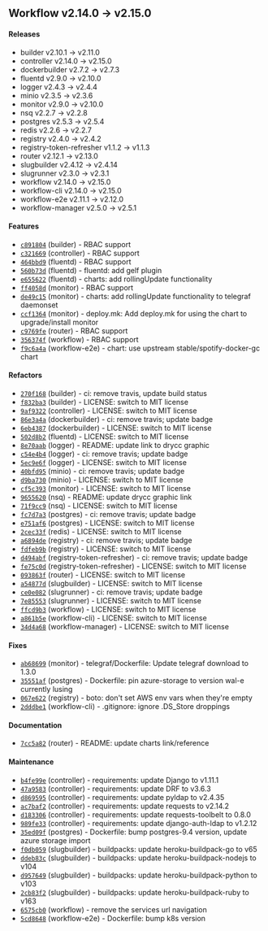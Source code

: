 ## Workflow v2.14.0 -> v2.15.0

#### Releases

- builder v2.10.1 -> v2.11.0
- controller v2.14.0 -> v2.15.0
- dockerbuilder v2.7.2 -> v2.7.3
- fluentd v2.9.0 -> v2.10.0
- logger v2.4.3 -> v2.4.4
- minio v2.3.5 -> v2.3.6
- monitor v2.9.0 -> v2.10.0
- nsq v2.2.7 -> v2.2.8
- postgres v2.5.3 -> v2.5.4
- redis v2.2.6 -> v2.2.7
- registry v2.4.0 -> v2.4.2
- registry-token-refresher v1.1.2 -> v1.1.3
- router v2.12.1 -> v2.13.0
- slugbuilder v2.4.12 -> v2.4.14
- slugrunner v2.3.0 -> v2.3.1
- workflow v2.14.0 -> v2.15.0
- workflow-cli v2.14.0 -> v2.15.0
- workflow-e2e v2.11.1 -> v2.12.0
- workflow-manager v2.5.0 -> v2.5.1

#### Features

- [`c891804`](https://github.com/drycc/builder/commit/c891804e65e48dbf6180439e9bda4672db3a8798) (builder) - RBAC support
- [`c321669`](https://github.com/drycc/controller/commit/c321669acb4130d6350fcf5c8c68fc74c2af89f8) (controller) - RBAC support
- [`464bbd9`](https://github.com/drycc/fluentd/commit/464bbd967ad8cc5283a72c72bc65ac0de8609d1a) (fluentd) - RBAC support
- [`560b73d`](https://github.com/drycc/fluentd/commit/560b73db575d2392856d7246bc3ab45f1554f882) (fluentd) - fluentd: add gelf plugin
- [`e655622`](https://github.com/drycc/fluentd/commit/e65562268ab7f15d656855fce24ccf5e60d5b629) (fluentd) - charts: add rollingUpdate functionality
- [`ff4058d`](https://github.com/drycc/monitor/commit/ff4058def1e49451602694bf9aa916f115b0251e) (monitor) - RBAC support
- [`de49c15`](https://github.com/drycc/monitor/commit/de49c151883b7edfa0f19601450acdb2bd03a6fc) (monitor) - charts: add rollingUpdate functionality to telegraf daemonset
- [`ccf1364`](https://github.com/drycc/monitor/commit/ccf13640fb01581b5a4eb6f1a79f8742dd956a2c) (monitor) - deploy.mk: Add deploy.mk for using the chart to upgrade/install monitor
- [`c9769fe`](https://github.com/drycc/router/commit/c9769fea98baefaccba9e65d7b7913de3bc3325f) (router) - RBAC support
- [`356374f`](https://github.com/drycc/workflow/commit/356374f616954d51e6775946dce1ae7c0dfcdcfa) (workflow) - RBAC support
- [`f9c6a4a`](https://github.com/drycc/workflow-e2e/commit/f9c6a4aa43d990f59e68a0cd40de4f46864584d2) (workflow-e2e) - chart: use upstream stable/spotify-docker-gc chart

#### Refactors

- [`270f168`](https://github.com/drycc/builder/commit/270f168af6e61630cc5ed16c38e009d7621a16a0) (builder) - ci: remove travis, update build status
- [`f832ba3`](https://github.com/drycc/builder/commit/f832ba3504872c999ab7eb8dbcab2ddd51118367) (builder) - LICENSE: switch to MIT license
- [`9af9322`](https://github.com/drycc/controller/commit/9af9322d8decaf96871b9f644f75a7732e192928) (controller) - LICENSE: switch to MIT license
- [`86e3a4a`](https://github.com/drycc/dockerbuilder/commit/86e3a4a55b9bb153e05d3a5f8da6e9316a06ad7b) (dockerbuilder) - ci: remove travis; update badge
- [`6eb4387`](https://github.com/drycc/dockerbuilder/commit/6eb438723d4fcec51a0d46513d1b06fd4dd68f31) (dockerbuilder) - LICENSE: switch to MIT license
- [`502d8b2`](https://github.com/drycc/fluentd/commit/502d8b2d861caba30bc9b0c485511bea877244a3) (fluentd) - LICENSE: switch to MIT license
- [`8e70aab`](https://github.com/drycc/logger/commit/8e70aab293987666a6ecf474e14a04af3c805abf) (logger) - README: update link to drycc graphic
- [`c54e4b4`](https://github.com/drycc/logger/commit/c54e4b4c536654662c210844721a82a8e6eb0adf) (logger) - ci: remove travis; update badge
- [`5ec9e6f`](https://github.com/drycc/logger/commit/5ec9e6fee9b81722be9698559c658583993e67b1) (logger) - LICENSE: switch to MIT license
- [`40bfd95`](https://github.com/drycc/minio/commit/40bfd95cf145cabf5185634f12c2dd6b550563be) (minio) - ci: remove travis; update badge
- [`d9ba730`](https://github.com/drycc/minio/commit/d9ba730d8c3c6685486f00141ded098f47e1f625) (minio) - LICENSE: switch to MIT license
- [`cf5c393`](https://github.com/drycc/monitor/commit/cf5c393fb2613c3826f90451480c6cc734a81c99) (monitor) - LICENSE: switch to MIT license
- [`9655620`](https://github.com/drycc/nsq/commit/9655620a3f4a13af0d4bfdd186424d8411f305c0) (nsq) - README: update drycc graphic link
- [`71f9cc9`](https://github.com/drycc/nsq/commit/71f9cc9b63113282e12d8233324b915fa46c23a2) (nsq) - LICENSE: switch to MIT license
- [`fc7d7a3`](https://github.com/drycc/postgres/commit/fc7d7a36dccb674388ed95744a3ee11cb67fb1a6) (postgres) - ci: remove travis; update badge
- [`e751af6`](https://github.com/drycc/postgres/commit/e751af66cc18774c01b0795f3617f887e6a18bf9) (postgres) - LICENSE: switch to MIT license
- [`2cec33f`](https://github.com/drycc/redis/commit/2cec33f3620f92f8c6a4ccfac74b127bd9baa6e6) (redis) - LICENSE: switch to MIT license
- [`a6894de`](https://github.com/drycc/registry/commit/a6894de87578d010e14a3507eb95dfb6d2cc3180) (registry) - ci: remove travis; update badge
- [`fdfeb9b`](https://github.com/drycc/registry/commit/fdfeb9b406ae288a69ba092f67c6266e68d1ed75) (registry) - LICENSE: switch to MIT license
- [`d494abf`](https://github.com/drycc/registry-token-refresher/commit/d494abfeb3a6e6b5a0e452732d626d802708f0cb) (registry-token-refresher) - ci: remove travis; update badge
- [`fe75c0d`](https://github.com/drycc/registry-token-refresher/commit/fe75c0d31ef22f301c7b52eae1d6ed05e283d90f) (registry-token-refresher) - LICENSE: switch to MIT license
- [`093863f`](https://github.com/drycc/router/commit/093863f2e0489be93e2d59032592fe0728f2e0b9) (router) - LICENSE: switch to MIT license
- [`a54877d`](https://github.com/drycc/slugbuilder/commit/a54877d0086dac9128308a9986d950f350ab69c1) (slugbuilder) - LICENSE: switch to MIT license
- [`ce0e082`](https://github.com/drycc/slugrunner/commit/ce0e082a17831285d1fbaf6cd08875a948a64697) (slugrunner) - ci: remove travis; update badge
- [`7e85553`](https://github.com/drycc/slugrunner/commit/7e85553cf3a197fc62b706df4262404cf92b37b3) (slugrunner) - LICENSE: switch to MIT license
- [`ffcd9b3`](https://github.com/drycc/workflow/commit/ffcd9b3fdca423cc79fb5d8980ea549421439c37) (workflow) - LICENSE: switch to MIT license
- [`a861b5e`](https://github.com/drycc/workflow-cli/commit/a861b5ed7ad6f9b9cdde170481da6287a54662d7) (workflow-cli) - LICENSE: switch to MIT license
- [`34d4a68`](https://github.com/drycc/workflow-manager/commit/34d4a6835c40cc4b44873b270fab96500a6d6760) (workflow-manager) - LICENSE: switch to MIT license

#### Fixes

- [`ab68699`](https://github.com/drycc/monitor/commit/ab6869973aacbdf069d976442ec6ca9fdf255dd4) (monitor) - telegraf/Dockerfile: Update telegraf download to 1.3.0
- [`35551af`](https://github.com/drycc/postgres/commit/35551af3a58cde4f73f024b4634d10aa2a5adaac) (postgres) - Dockerfile: pin azure-storage to version wal-e currently lusing
- [`067e622`](https://github.com/drycc/registry/commit/067e622dc339af38c3c11a7a412d13ac947677c7) (registry) - boto: don't set AWS env vars when they're empty
- [`2dddbe1`](https://github.com/drycc/workflow-cli/commit/2dddbe180e268f6e435c791d2cc198a88274aaf0) (workflow-cli) - .gitignore: ignore .DS_Store droppings

#### Documentation

- [`7cc5a82`](https://github.com/drycc/router/commit/7cc5a826c7cb8e5ae7b5de52656f433ef08d8f0c) (router) - README: update charts link/reference

#### Maintenance

- [`b4fe99e`](https://github.com/drycc/controller/commit/b4fe99ec744951967c5dd1a096ff7609674eda37) (controller) - requirements: update Django to v1.11.1
- [`47a9583`](https://github.com/drycc/controller/commit/47a95836613cb9489d406db1dcc1a4762d108e4b) (controller) - requirements: update DRF to v3.6.3
- [`d869595`](https://github.com/drycc/controller/commit/d869595d1c740dbdc8a7fd4c55bf57ac037096a3) (controller) - requirements: update pyldap to v2.4.35
- [`ac7baf2`](https://github.com/drycc/controller/commit/ac7baf238ade7ac5bf9836f600ac8246a5fcd997) (controller) - requirements: update requests to v2.14.2
- [`d183306`](https://github.com/drycc/controller/commit/d1833066cd0fea7b0f6069a01d86d519d16f084a) (controller) - requirements: update requests-toolbelt to 0.8.0
- [`989fe33`](https://github.com/drycc/controller/commit/989fe33899982c43a5469c6fa12c90ebd6fa9719) (controller) - requirements: update django-auth-ldap to v1.2.12
- [`35ed09f`](https://github.com/drycc/postgres/commit/35ed09f6aa7a498f280399d3c91bd289585d1713) (postgres) - Dockerfile: bump postgres-9.4 version, update azure storage import
- [`f0db059`](https://github.com/drycc/slugbuilder/commit/f0db059e4985d10bab6185843d4b8af1ea83b050) (slugbuilder) - buildpacks: update heroku-buildpack-go to v65
- [`ddeb83c`](https://github.com/drycc/slugbuilder/commit/ddeb83c6d22b3767000459c75d32feb5967c21b2) (slugbuilder) - buildpacks: update heroku-buildpack-nodejs to v104
- [`d957649`](https://github.com/drycc/slugbuilder/commit/d95764959f4d1bda97f5275c30d2d57e966736bd) (slugbuilder) - buildpacks: update heroku-buildpack-python to v103
- [`2cb83f2`](https://github.com/drycc/slugbuilder/commit/2cb83f2648e1a9be8873ecbc20a4552878389993) (slugbuilder) - buildpacks: update heroku-buildpack-ruby to v163
- [`6575cb0`](https://github.com/drycc/workflow/commit/6575cb06930053d29a04500e5aabff07b4fe1a9f) (workflow) - remove the services url navigation
- [`5cd8648`](https://github.com/drycc/workflow-e2e/commit/5cd8648b3dc056784e0adc1d52e1b185a6af8adc) (workflow-e2e) - Dockerfile: bump k8s version
